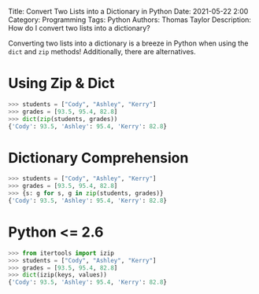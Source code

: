 Title: Convert Two Lists into a Dictionary in Python
Date: 2021-05-22 2:00
Category: Programming
Tags: Python
Authors: Thomas Taylor
Description: How do I convert two lists into a dictionary?

Converting two lists into a dictionary is a breeze in Python when using the `dict` and `zip` methods! Additionally, there are alternatives.

# Using Zip & Dict

```python
>>> students = ["Cody", "Ashley", "Kerry"]
>>> grades = [93.5, 95.4, 82.8]
>>> dict(zip(students, grades))
{'Cody': 93.5, 'Ashley': 95.4, 'Kerry': 82.8}
```

# Dictionary Comprehension

```python
>>> students = ["Cody", "Ashley", "Kerry"]
>>> grades = [93.5, 95.4, 82.8]
>>> {s: g for s, g in zip(students, grades)}
{'Cody': 93.5, 'Ashley': 95.4, 'Kerry': 82.8}
```

# Python <= 2.6

```python
>>> from itertools import izip
>>> students = ["Cody", "Ashley", "Kerry"]
>>> grades = [93.5, 95.4, 82.8]
>>> dict(izip(keys, values))
{'Cody': 93.5, 'Ashley': 95.4, 'Kerry': 82.8}
```